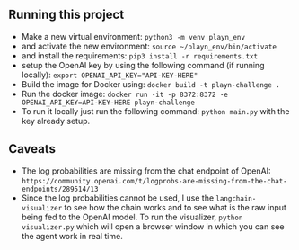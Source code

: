 ## Running this project

- Make a new virtual environment: `python3 -m venv playn_env`
- and activate the new environment: `source ~/playn_env/bin/activate`
- and install the requirements: `pip3 install -r requirements.txt`
- setup the OpenAI key by using the following command (if running locally): `export OPENAI_API_KEY="API-KEY-HERE"`
- Build the image for Docker using: `docker build -t playn-challenge .`
- Run the docker image: `docker run -it -p 8372:8372 -e OPENAI_API_KEY=API-KEY-HERE playn-challenge`
- To run it locally just run the following command: `python main.py` with the key already setup.


## Caveats

- The log probabilities are missing from the chat endpoint of OpenAI: `https://community.openai.com/t/logprobs-are-missing-from-the-chat-endpoints/289514/13`
- Since the log probabilities cannot be used, I use the `langchain-visualizer` to see how the chain works and to see what is the raw input being fed to the OpenAI model. To run the visualizer, `python visualizer.py` which will open a browser window in which you can see the agent work in real time.
